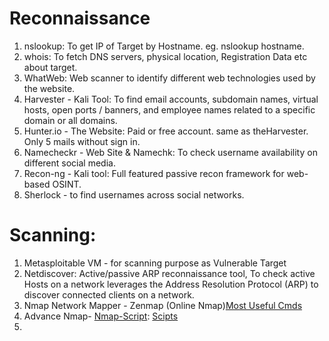 # Reconnaissance

1. nslookup: To get IP of Target by Hostname. eg. nslookup hostname.
2. whois: To fetch DNS servers, physical location, Registration Data etc about target.
3. WhatWeb: Web scanner to identify different web technologies used by the website.
4. Harvester - Kali Tool: To find email accounts, subdomain names, virtual hosts, open ports / banners, and employee names related to a specific domain or all domains.
5. Hunter.io - The Website: Paid or free account. same as theHarvester. Only 5 mails without sign in.
6. Namecheckr - Web Site & Namechk: To check username availability on different social media.
7. Recon-ng - Kali tool: Full featured passive recon framework for web-based OSINT.
8. Sherlock - to find usernames across social networks.


# Scanning:
1. Metasploitable VM - for scanning purpose as Vulnerable Target
2. Netdiscover: Active/passive ARP reconnaissance tool, To check active Hosts on a network leverages the Address Resolution Protocol (ARP) to discover connected clients on a network.
3. Nmap Network Mapper - Zenmap (Online Nmap)[Most Useful Cmds](https://nudesystems.com/11-most-used-nmap-commands-for-advanced-scanning/)
4. Advance Nmap- [Nmap-Script](https://github.com/cyberqurious/CybEra/blob/main/2-Scanning/AdvNmap.md#script-category): [Scipts](https://www.opensourceforu.com/2011/04/advanced-nmap-nmap-script-scanning/)
5. 
